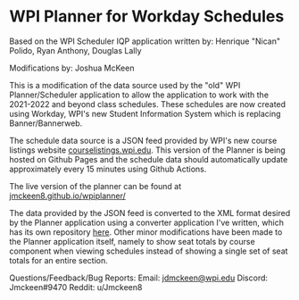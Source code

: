 # WPI Planner for Workday Schedules

Based on the WPI Scheduler IQP application written by: Henrique "Nican" Polido, Ryan Anthony, Douglas Lally

Modifications by: Joshua McKeen

This is a modification of the data source used by the "old" WPI Planner/Scheduler application to allow the application to work with the 2021-2022 and beyond class schedules. These schedules are now created using Workday, WPI's new Student Information System which is replacing Banner/Bannerweb. 

The schedule data source is a JSON feed provided by WPI's new course listings website [courselistings.wpi.edu](courselistings.wpi.edu). This version of the Planner is being hosted on Github Pages and the schedule data should automatically update approximately every 15 minutes using Github Actions. 

The live version of the planner can be found at [jmckeen8.github.io/wpiplanner/](jmckeen8.github.io/wpiplanner/)

The data provided by the JSON feed is converted to the XML format desired by the Planner application using a converter application I've written, which has its own repository [here](https://github.com/Jmckeen8/WorkdayToPlannerConverter). Other minor modifications have been made to the Planner application itself, namely to show seat totals by course component when viewing schedules instead of showing a single set of seat totals for an entire section.

Questions/Feedback/Bug Reports:
Email: jdmckeen@wpi.edu
Discord: Jmckeen#9470
Reddit: u/Jmckeen8
